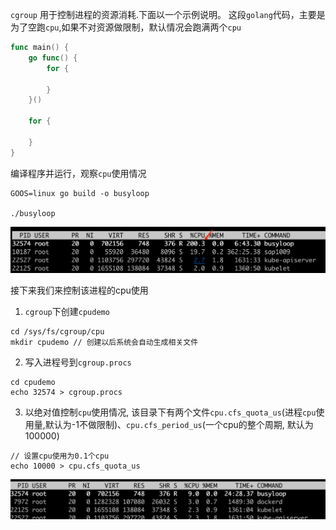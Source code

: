 `cgroup` 用于控制进程的资源消耗.下面以一个示例说明。
这段`golang`代码，主要是为了空跑`cpu`,如果不对资源做限制，默认情况会跑满两个`cpu`
```go
func main() {
	go func() {
		for {

		}
	}()

	for {

	}
}
```
编译程序并运行，观察`cpu`使用情况
```
GOOS=linux go build -o busyloop

./busyloop
```
![avatar](./img/busyloop-cpu.png)

接下来我们来控制该进程的cpu使用
1. `cgroup`下创建`cpudemo`
```
cd /sys/fs/cgroup/cpu
mkdir cpudemo // 创建以后系统会自动生成相关文件
```

2. 写入进程号到`cgroup.procs`
```
cd cpudemo
echo 32574 > cgroup.procs
```

3. 以绝对值控制`cpu`使用情况, 该目录下有两个文件`cpu.cfs_quota_us`(进程`cpu`使用量,默认为-1不做限制)、`cpu.cfs_period_us`(一个cpu的整个周期, 默认为100000)
```
// 设置cpu使用为0.1个cpu
echo 10000 > cpu.cfs_quota_us
```
![avatar](./img/busyloop-cpu-limit.png)
